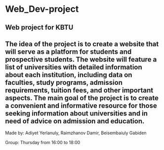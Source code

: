 # Web_Dev-project
Web project for KBTU
---
The idea of the project is to create a website that will serve as a platform for students and prospective students. The website will feature a list of universities with detailed information about each institution, including data on faculties, study programs, admission requirements, tuition fees, and other important aspects. The main goal of the project is to create a convenient and informative resource for those seeking information about universities and in need of advice on admission and education.
---
Made by: Adiyet Yerlanuly, Raimzhanov Damir, Beisembaiuly Gabiden

Group: Thursday from 16:00 to 18:00
